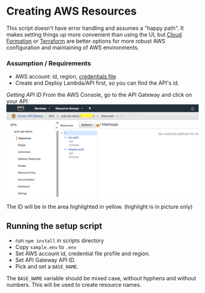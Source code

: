 # Creating AWS Resources

This script doesn't have error handling and assumes a "happy path". It makes setting things up more convenient than
using the UI, but [Cloud Formation](https://aws.amazon.com/cloudformation/) or [Terraform](https://www.terraform.io/)
are better options for more robust AWS configuration and maintaining of AWS environments.

### Assumption / Requirements
* AWS account: id, region, [credentials file](https://docs.aws.amazon.com/cli/latest/userguide/cli-multiple-profiles.html)
* Create and Deploy Lambda/API first, so you can find the API's id.

*Getting API ID*
From the AWS Console, go to the API Gateway and click on your API
![](./api-gateway-api-id.png)

The ID will be in the area highlighted in yellow. (highlight is in picture only)

## Running the setup script

* run `npm install` in scripts directory
* Copy `sample.env` to `.env`
* Set AWS account id, credential file profile and region.
* Set API Gateway API ID.
* Pick and set a `BASE_NAME`.

The `BASE_NAME` variable should be mixed case, without hyphens and without numbers. This will be used to create resource names.
